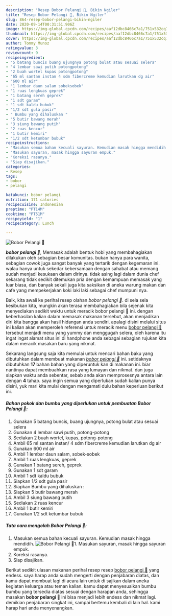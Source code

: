 ```yaml
---
description: "Resep Bobor Pelangi 🌈, Bikin Ngiler"
title: "Resep Bobor Pelangi 🌈, Bikin Ngiler"
slug: 864-resep-bobor-pelangi-bikin-ngiler
date: 2020-09-14T00:31:51.906Z
image: https://img-global.cpcdn.com/recipes/aaf12dbc8466c7a1/751x532cq70/bobor-pelangi-🌈-foto-resep-utama.jpg
thumbnail: https://img-global.cpcdn.com/recipes/aaf12dbc8466c7a1/751x532cq70/bobor-pelangi-🌈-foto-resep-utama.jpg
cover: https://img-global.cpcdn.com/recipes/aaf12dbc8466c7a1/751x532cq70/bobor-pelangi-🌈-foto-resep-utama.jpg
author: Tommy Munoz
ratingvalue: 3
reviewcount: 9
recipeingredient:
- "5 batang buncis buang ujungnya potong bulat atau sesuai selera"
- "4 lembar sawi putih potongpotong"
- "2 buah wortel kupas potongpotong"
- "65 ml santan instan 4 sdm fibercreme kemudian larutkan dg air"
- "600 ml air"
- "1 lembar daun salam sobeksobek"
- "1 ruas lengkuas geprek"
- "1 batang sereh geprek"
- "1 sdt garam"
- "1 sdt kaldu bubuk"
- "1/2 sdt gula pasir"
- " Bumbu yang dihaluskan "
- "5 butir bawang merah"
- "3 siung bawang putih"
- "2 ruas kencur"
- "1 butir kemiri"
- "1/2 sdt ketumbar bubuk"
recipeinstructions:
- "Masukan semua bahan kecuali sayuran. Kemudian masak hingga mendidih."
- "Masukan sayuran, masak hingga sayuran empuk."
- "Koreksi rasanya."
- "Siap disajikan."
categories:
- Resep
tags:
- bobor
- pelangi

katakunci: bobor pelangi 
nutrition: 171 calories
recipecuisine: Indonesian
preptime: "PT14M"
cooktime: "PT51M"
recipeyield: "1"
recipecategory: Lunch

---
```



![Bobor Pelangi 🌈](https://img-global.cpcdn.com/recipes/aaf12dbc8466c7a1/751x532cq70/bobor-pelangi-🌈-foto-resep-utama.jpg)

<b><i>bobor pelangi 🌈</i></b>, Memasak adalah bentuk hobi yang membahagiakan dilakukan oleh sebagian besar komunitas. bukan hanya para wanita, sebagian cowok juga sangat banyak yang tertarik dengan kegemaran ini. walau hanya untuk sekedar kebersamaan dengan sahabat atau memang sudah menjadi kesukaan dalam dirinya. tidak asing lagi dalam dunia chef sekarang tidak sedikit ditemukan pria dengan kemampuan memasak yang luar biasa, dan banyak sekali juga kita saksikan di aneka warung makan dan cafe yang mempekerjakan koki laki laki sebagai chef mumpuni nya.

Baik, kita awali ke perihal resep olahan <i>bobor pelangi 🌈</i>. di sela sela kesibukan kita, mungkin akan terasa membahagiakan bila sejenak kita menyediakan sedikit waktu untuk meracik bobor pelangi 🌈 ini. dengan keberhasilan kalian dalam memasak makanan tersebut, akan menjadikan diri kita bangga akan hasil hidangan anda sendiri. apalagi disini melalui situs ini kalian akan memperoleh referensi untuk meracik menu <u>bobor pelangi 🌈</u> tersebut menjadi menu yang yummy dan menggugah selera, oleh karena itu ingat ingat alamat situs ini di handphone anda sebagai sebagian rujukan kita dalam meracik masakan baru yang nikmat.




Sekarang langsung saja kita memulai untuk mencari bahan baku yang dibutuhkan dalam membuat makanan <u><i>bobor pelangi 🌈</i></u> ini. setidaknya dibutuhkan <b>17</b> bahan bahan yang diperuntuk kan di makanan ini. biar nantinya dapat membuahkan rasa yang lumayan dan nikmat. dan juga siapkan waktu anda sebentar, sebab anda akan memprosesnya antara lain dengan <b>4</b> tahap. saya ingin semua yang diperlukan sudah kalian punya disini, yuk mari kita mulai dengan mengamati dulu bahan keperluan berikut ini.

<!--inarticleads1-->

##### Bahan pokok dan bumbu yang diperlukan untuk pembuatan Bobor Pelangi 🌈:

1. Gunakan 5 batang buncis, buang ujungnya, potong bulat atau sesuai selera
1. Gunakan 4 lembar sawi putih, potong-potong
1. Sediakan 2 buah wortel, kupas, potong-potong
1. Ambil 65 ml santan instan/ 4 sdm fibercreme kemudian larutkan dg air
1. Gunakan 600 ml air
1. Ambil 1 lembar daun salam, sobek-sobek
1. Ambil 1 ruas lengkuas, geprek
1. Gunakan 1 batang sereh, geprek
1. Gunakan 1 sdt garam
1. Ambil 1 sdt kaldu bubuk
1. Siapkan 1/2 sdt gula pasir
1. Siapkan  Bumbu yang dihaluskan :
1. Siapkan 5 butir bawang merah
1. Ambil 3 siung bawang putih
1. Sediakan 2 ruas kencur
1. Ambil 1 butir kemiri
1. Gunakan 1/2 sdt ketumbar bubuk




<!--inarticleads2-->

##### Tata cara mengolah Bobor Pelangi 🌈:

1. Masukan semua bahan kecuali sayuran. Kemudian masak hingga mendidih.
<img src="//assets-global.cpcdn.com/assets/icons/button_play-2c75c40dde080a61004c1f40b05d8f140eaff45d7e9e6481dc71c63d2e7c4909.png" alt="Bobor Pelangi 🌈">1. Masukan sayuran, masak hingga sayuran empuk.
1. Koreksi rasanya.
1. Siap disajikan.




Berikut sedikit ulasan makanan perihal resep resep <u>bobor pelangi 🌈</u> yang endess. saya harap anda sudah mengerti dengan penjabaran diatas, dan kamu dapat membuat lagi di acara lain untuk di sajikan dalam aneka kegiatan keluarga atau teman kalian. kamu dapat menyesuaikan bumbu bumbu yang tersedia diatas sesuai dengan harapan anda, sehingga masakan <b>bobor pelangi 🌈</b> ini bisa menjadi lebih endess dan nikmat lagi. demikian penjabaran singkat ini, sampai bertemu kembali di lain hal. kami harap hari anda menyenangkan.

